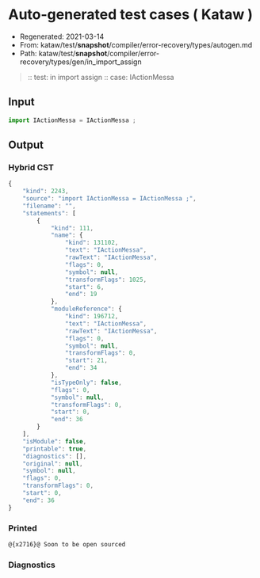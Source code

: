 # Auto-generated test cases ( Kataw )
- Regenerated: 2021-03-14
- From: kataw/test/__snapshot__/compiler/error-recovery/types/autogen.md
- Path: kataw/test/__snapshot__/compiler/error-recovery/types/gen/in_import_assign
> :: test: in import assign
> :: case: IActionMessa
## Input

`````js
import IActionMessa = IActionMessa ;
`````

## Output

### Hybrid CST

```javascript
{
    "kind": 2243,
    "source": "import IActionMessa = IActionMessa ;",
    "filename": "",
    "statements": [
        {
            "kind": 111,
            "name": {
                "kind": 131102,
                "text": "IActionMessa",
                "rawText": "IActionMessa",
                "flags": 0,
                "symbol": null,
                "transformFlags": 1025,
                "start": 6,
                "end": 19
            },
            "moduleReference": {
                "kind": 196712,
                "text": "IActionMessa",
                "rawText": "IActionMessa",
                "flags": 0,
                "symbol": null,
                "transformFlags": 0,
                "start": 21,
                "end": 34
            },
            "isTypeOnly": false,
            "flags": 0,
            "symbol": null,
            "transformFlags": 0,
            "start": 0,
            "end": 36
        }
    ],
    "isModule": false,
    "printable": true,
    "diagnostics": [],
    "original": null,
    "symbol": null,
    "flags": 0,
    "transformFlags": 0,
    "start": 0,
    "end": 36
}
```

### Printed

```javascript
@{x2716}@ Soon to be open sourced
```

### Diagnostics

```javascript

```

